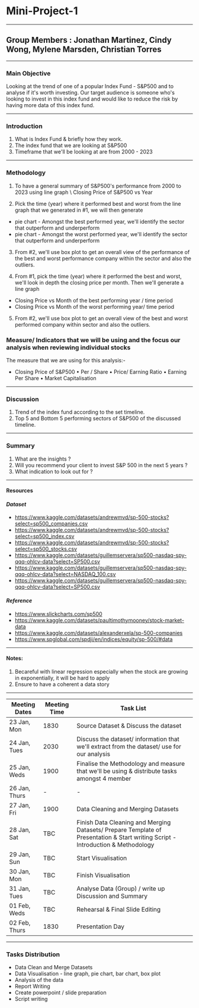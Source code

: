 # Mini-Project-1
__________________
## Group Members : Jonathan Martinez, Cindy Wong, Mylene Marsden, Christian Torres
------------------

### Main Objective
Looking at the trend of one of a popular Index Fund - S&P500 and to analyse if it's worth investing. Our target audience is someone who's looking to invest in this index fund and would like to reduce the risk by having more data of this index fund. 

-------------------
### Introduction
1. What is Index Fund & briefly how they work. 
2. The index fund that we are looking at S&P500
3. Timeframe that we'll be looking at are from 2000 - 2023

___________________
### Methodology

1. To have a general summary of S&P500's performance from 2000 to 2023 using line graph \ Closing Price of S&P500 vs Year

2. Pick the time (year) where it performed best and worst from the line graph that we generated in #1, we will then generate
* pie chart - Amongst the best performed year, we'll identify the sector that outperform and underperform 
* pie chart - Amongst the worst performed year, we'll identify the sector that outperform and underperform

3. From #2, we'll use box plot to get an overall view of the performance of the best and worst performance company within the sector and also the outliers. 

4. From #1, pick the time (year) where it performed the best and worst, we'll look in depth the closing price per month. Then we'll generate a line graph 
* Closing Price vs Month of the best performing year / time period
* Closing Price vs Month of the worst performing year/ time period

5. From #2, we'll use box plot to get an overall view of the best and worst performed company within sector and also the outliers. 

### Measure/ Indicators that we will be using and the focus our analysis when reviewing individual stocks
The measure that we are using for this analysis:-
* Closing Price of S&P500
•	Per / Share
•	Price/ Earning Ratio
•	Earning Per Share
•	Market Capitalisation

-------------------
### Discussion
1.	Trend of the index fund according to the set timeline.  
2.	Top 5 and Bottom 5 performing sectors of S&P500 of the discussed timeline.
__________________
### Summary
1. What are the insights ? 
2. Will you recommend your client to invest S&P 500 in the next 5 years ? 
3. What indication to look out for ? 
___________________
#### Resources 

#### *Dataset*
* https://www.kaggle.com/datasets/andrewmvd/sp-500-stocks?select=sp500_companies.csv
* https://www.kaggle.com/datasets/andrewmvd/sp-500-stocks?select=sp500_index.csv
* https://www.kaggle.com/datasets/andrewmvd/sp-500-stocks?select=sp500_stocks.csv
* https://www.kaggle.com/datasets/guillemservera/sp500-nasdaq-spy-qqq-ohlcv-data?select=SP500.csv
* https://www.kaggle.com/datasets/guillemservera/sp500-nasdaq-spy-qqq-ohlcv-data?select=NASDAQ_100.csv
* https://www.kaggle.com/datasets/guillemservera/sp500-nasdaq-spy-qqq-ohlcv-data?select=SP500.csv

#### *Reference*
* https://www.slickcharts.com/sp500
* https://www.kaggle.com/datasets/paultimothymooney/stock-market-data
* https://www.kaggle.com/datasets/alexanderxela/sp-500-companies
* https://www.spglobal.com/spdji/en/indices/equity/sp-500/#data
___________________

#### Notes:
1.	Becareful with linear regression especially when the stock are growing in exponentially, it will be hard to apply
2.	Ensure to have a coherent a data story 

____________________

|Meeting Dates | Meeting Time | Task List |
|-----|-----|----|
|23 Jan, Mon| 1830 | Source Dataset & Discuss the dataset |
|24 Jan, Tues | 2030 | Discuss the dataset/ information that we'll extract from the dataset/ use for our analysis |
|25 Jan, Weds | 1900 | Finalise the Methodology and measure that we'll be using & distribute tasks amongst 4 member|
|26 Jan, Thurs | - | - |
|27 Jan, Fri | 1900 | Data Cleaning and Merging Datasets |
|28 Jan, Sat | TBC | Finish Data Cleaning and Merging Datasets/ Prepare Template of Presentation & Start writing Script - Introduction & Methodology|
|29 Jan, Sun | TBC| Start Visualisation |
|30 Jan, Mon | TBC | Finish Visualisation |
|31 Jan, Tues | TBC | Analyse Data (Group) / write up Discussion and Summary |
|01 Feb, Weds | TBC | Rehearsal & Final Slide Editing |
|02 Feb, Thurs | 1830 | Presentation Day  |

_________________________

### Tasks Distribution 
- Data Clean and Merge Datasets 
- Data Visualisation - line graph, pie chart, bar chart, box plot
- Analysis of the data 
- Report Writing
- Create powerpoint / slide preparation 
- Script writing 
